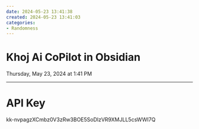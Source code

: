 ```yaml
---
date: 2024-05-23 13:41:38
created: 2024-05-23 13:41:03
categories:
- Randomness
---
```


# Khoj Ai CoPilot in Obsidian

Thursday, May 23, 2024 at 1:41 PM

* * *

# API Key

kk-nvpagzXCmbz0V3zRw3BOE5SoDlzVR9XMJLL5csWWI7Q